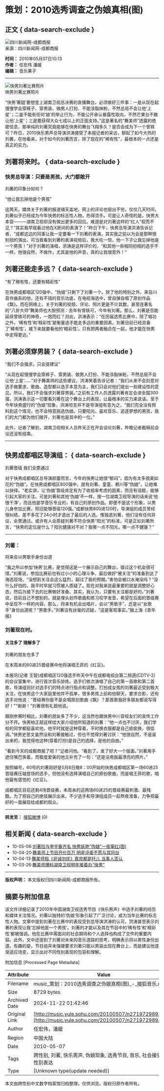 # 策划：2010选秀调查之伪娘真相(图)

## 正文 { data-search-exclude }


![四川新闻网-成都商报](http://photocdn.sohu.com/20061227/Img247299768.gif)  
来源：四川新闻网-成都商报  

**时间：** 2010年05月07日10:13  
**作者：** 任宏伟 潘媛  
**编辑：** 音乐果子  

---

![快男刘著比赛照片](http://photocdn.sohu.com/20100507/Img271972991.jpg)  
快男刘著比赛照片

“快男‘著姐’要想登上湖南卫视总决赛的直播舞台，必须做好三件事：一是从现在起慢慢学会穿裤子、穿男装、做男人打扮、不能涂脂抹粉，不然总局不会让他‘上星’；二是不能有任何‘娘’的举止行为，不能公开承认暴露性取向，不然芒果台不敢让他‘上星’；三是要获得大众七成以上的正面支持。”这是著名的“舞美师”透露的绝密信息，那单纯的刘著究竟能够在快男的舞台飞翔多久？是否会成为下一个曾轶可？昨日，2010快乐男声总导演洪涛接受了本报记者的采访，聊起了如今大热的刘著，在他看来，对于如今的刘著而言，除了现在的"稀有性"，最根本的一点还是真正的实力。

## 刘著将来时。 { data-search-exclude }

### 快男总导演：只要是男孩，大门都敞开

刘著的印象分如何？

“他让我忘掉他是个男孩”

这两天，媒体关于刘著的报道铺天盖地，网上的评论也层出不穷。仅仅几天时间，刘著似乎已经成为今年快男的标志性人物，热得烫手。可是让人奇怪的是，快男大本营———湖南卫视却没有做出更多的回应。难道是对刘著这样的“红人”视而不见？“其实我早就看过他在X房间的表演了！”昨日下午，快男总导演洪涛告诉记者，“成都这边的同事让我一定要看一下刘著的表演，其实我之前以为会是那种很别扭的演出，可当我看到刘著的表演视频后，我大吃一惊，他一下子让我忘掉他是一个男孩！”对于刘著的演唱，洪涛是这样评价的，“和其他一些相同扮相的选手不一样，他很自然，不做作，尤其是他的声音，真的让我很意外！”

## 刘著还能走多远？ { data-search-exclude }

“有了稀有性，还要有精彩性”

在快男成都唱区120强中，“伪娘”只剩下了刘著一个。除了他的特别之外，来自川音作曲系的他，还有不错的音乐功底，在电视海选中，曾自弹自唱了原创作品《飘》。而在网络上，关于刘著的视频、评论、照片更是不计其数，甚至连著名的“八卦大师”舞美师也大胆预测：去年有曾轶可，今年有刘著。那么，刘著是否能延续曾轶可的神奇，一炮而红？对此，洪涛表示：“在历届选秀比赛中，除了唱功之外，‘稀有性’和‘精彩性’是衡量选手能走多远的重要因素。刘著目前已经具备了‘稀有性’，接下来就要看他的‘精彩性’。只有把两者融合在一起，他才能在快男中走得更远。”

## 刘著必须穿男装？ { data-search-exclude }

“我们不会强求，只会提建议”

“从现在起慢慢学会穿裤子、穿男装、做男人打扮、不能涂脂抹粉，不然总局不会让他‘上星’……”对于舞美师的这些建议，洪涛笑着告诉记者：“我们从来不会刻意对选手做要求，歌曲、造型都以选手本意为主，我们只会对他们提出一些建设性的意见。所以，我们不会强求刘著穿男装。”之前有工作人员透露刘著肯定会进全国300强，洪涛表示这一切要看刘著在这个舞台上的表现，让最根本的实力来说话。至于今年快男盛行的“伪娘”现象，洪涛坦言并不是导演组有意为之，“我们完全没有预料到这个情况，也不会特意挑选伪娘。只要阳光、喜欢音乐、追逐梦想的男孩，我们的大门都为他们敞开，刘著也是其中的一位。”

此外，记者了解到，湖南卫视相关人员昨天正在开会谈论刘著，昨晚记者截稿前会议还没有结束。

---

## 快男成都唱区导演组： { data-search-exclude }

刘著晋级 我们全票通过

对于快男成都唱区总导演颜蕾而言，今年的快男让她很“郁闷”，因为有太多貌美如花的“伪娘”。在快男成都唱区800强中，就有刘著、童童、赖川等“伪娘”，让她难以抉择。“老实讲，让‘伪娘’晋级肯定有为了收视率考虑的因素，而且有话题，能够引起大家的关注。可是刘著和其他‘伪娘’不一样，按一位湖南卫视导演的话来说‘他很干净’，而且他是学音乐专业的，有自己的原创作品。即便不是这个形象，以男儿身参加比赛，照旧能够晋级120强。”成都快男800进120时，导演组的成员曾经很纠结，差不多花了24小时才选出了最后的人选。惟独选刘著，他们没有任何异议，全票通过。或许有人会质疑刘著不符合快男“阳光”的标准，可是正如刘著所言，“快男的定位是什么？阳光健康对不对？我哪一点不阳光，哪一点不健康？”  

---

### 刘著：

将来会以男歌手身份出道

“我之所以参加‘快男’比赛，是觉得这是一个展示自己的舞台，错过这个机会很可惜。”刘著说，参加比赛前也有过小小的心理斗争，最后做好“被关注”的准备到达了海选现场。“没想到关注会这么猛烈，超过了我的预期。”害怕会被口水淹没吗？“没什么好怕的，我平时早就习惯被人质疑了。现在对我来说最重要的就是调整好心态，然后为接下去的比赛做好准备。其实，我认为，只要有关注都是好的。”刘著说，目前自己不想别的，就是埋头创作歌曲和练习咬字发音，希望在后面的晋级赛中呈现不一样的内容。那么，将来有机会出唱片，会以“男歌手”，还是以“女歌手”身份出道呢？“男歌手。”刘著没有丝毫的迟疑，“这是客观事实。”据上海《青年报》

### 刘著现在时。

#### 关注多了 理解多了

刘著的朋友也多了

在本周末的60进25晋级赛中他将演唱王菲的《红豆》。

本报讯(记者 王智)成都唱区120强选手昨天中午在成都电视台第二频道(CDTV-2)的会议室集中，进行首次音乐排练。选手们依次演唱了自己的第一首歌和第二首歌，导演组则针对选手们的特点进行指点和调整。打扮成女孩的刘著最近受到极大关注，在快男这个大家庭里他并不孤单，很多男孩上前和他聊天，要求合影，还有选手对他说：“晋级赛你是不是会唱原创歌曲《飘》？那首歌我好多朋友都说写得好！”“谢谢！”刘著很有礼貌地说。

跟刚参赛时相比，刘著的朋友多了不少，这当然也跟快男中川音校友们的宣传工作分不开。快男柏正超这样给大家介绍他所知道的刘著：“他一点也不讨厌，我们学校的同学都挺喜欢他，他平时就是这种穿着，平时换衣服都是自己偷偷换，很低调。”快男史思文虽然没和刘著接触过，但也不觉得刘著讨厌：“他很自然，不是装出来的，我觉得他这种(穿着打扮)是自己的选择，是他的自由。”

“看到今天的成都商报了吧？”记者问他。“看到了，发了好大一个版面。”刘著用手遮住嘴巴笑着，而极度爱美的他又补充了一句：“还是没用我最漂亮的照片。”

按照编号，60号的刘著刚好是5月8日晚8：00开始的快男成都唱区第一场60进25晋级赛压轴登场的选手，但他没有选择演唱自己的原创歌曲，而是唱王菲的歌，唱他最有感觉的《红豆》。

成都唱区目前还剩4场晋级赛，本周末的这两场60进25的晋级赛最刺激、最残酷，为了把自己的绝技展示出来，不少选手和导演组成员一起熬夜准备，力争把最好的一面展现给成都的观众。

--- 

**转发至：** [搜狐微博](http://comment2.news.sohu.com/t_271972989.html) (0) 

## 相关新闻 { data-search-exclude }

-   10-05-06·[刘著险与李宇春齐名 快男妖艳"伪娘"一夜窜红(图)](http://music.yule.sohu.com/20100506/n271947695.shtml)
-   10-04-20·[舞美师上节目开价百万 明星评委不愿与其同台](http://yule.sohu.com/20100420/n271619564.shtml)
-   10-04-13·[舞美师指《非诚勿扰》嘉宾都是托儿 当事人否认](http://yule.sohu.com/20100326/n271108854.shtml)
-   10-03-26·[舞美师爆料湖南卫视明年接着办"快男"](http://yule.sohu.com/20090905/n266483574.shtml)

--- 

**版权声明：** 本文版权归四川新闻网-成都商报所有。  


## 摘要与附加信息

<!-- tcd_abstract -->
该文件详细记录了2010年中国湖南卫视选秀节目《快乐男声》中选手刘著的经历和媒体关注情况。刘著以独特的‘伪娘’形象引起了广泛讨论，成为当年比赛的标志性人物。文章中提到刘著在比赛中的表现受到总导演洪涛的认可，洪涛甚至表示刘著的表现让我‘忘掉他是一个男孩’。刘著的才能以及其在节目中的‘稀有性’和‘精彩性’都被强调。他在比赛中需面对的社会期待和个人选择也构成了文件的重要内容。此外，文中还提到了刘著对未来的音乐道路的思考，明确表示将以男性身份出道。有趣的是，节目组并未强硬要求刘著只能以男装出现在舞台上，而是建议他逐渐适应场变，显示出对不同性别表现的包容和理解。
<!-- tcd_abstract_end -->

附加信息 [Processed Page Metadata]

| Attribute       | Value                                  |
|-----------------|----------------------------------------|
| Filename        | music_策划：2010选秀调查之伪娘真相(图)_-_搜狐音乐.md                             |
| Size            | 8729 bytes                           |
| Archived Date   | 2024-11-22 01:42:46                             |
| Original Link   | [http://music.yule.sohu.com/20100507/n271972989.shtml](http://music.yule.sohu.com/20100507/n271972989.shtml)                       |
| Author          | 任宏伟，潘媛                               |
| Region          | 中国大陆                               |
| Date            | 2010-05-07                                 |
| Tags            | 跨性别, 刘著, 快乐男声, 伪娘现象, 选秀节目, 音乐, 社会接受度, 性别表达                                 |
| Type            | [Unknown type(update needed)]                                 |
<!-- tcd_table_end -->

本文由跨性别中文数字档案馆归档整理，仅供浏览。版权归原作者所有。
